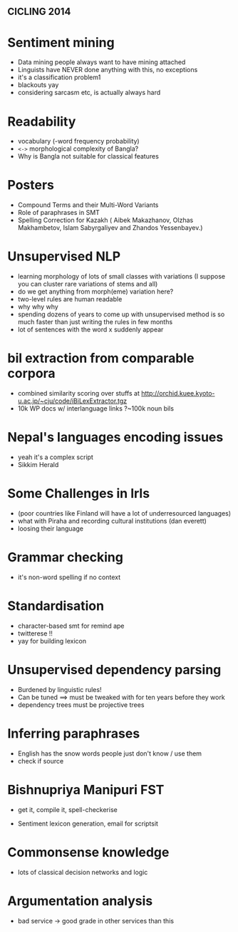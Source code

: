 CICLING 2014
------------

Sentiment mining
================

* Data mining people always want to have mining attached
* Linguists have NEVER done anything with this, no exceptions
* it's a classification problem1
* blackouts yay
* considering sarcasm etc, is actually always hard

Readability
===========

* vocabulary (-word frequency probability)
* `<->` morphological complexity of Bangla? 
* Why is Bangla not suitable for classical features 

Posters
=======

* Compound Terms and their Multi-Word Variants
* Role of paraphrases in SMT
* Spelling Correction for Kazakh ( Aibek Makazhanov, Olzhas Makhambetov, Islam Sabyrgaliyev and Zhandos Yessenbayev.)


Unsupervised NLP
================

* learning morphology of lots of small classes with variations (I suppose
    you can cluster rare variations of stems and all)
* do we get anything from morph(eme) variation here?
* two-level rules are human readable
* why why why
* spending dozens of years to come up with unsupervised method is so much
  faster than just writing the rules in few months
* lot of sentences with the word x suddenly appear

bil extraction from comparable corpora
======================================

* combined similarity scoring over stuffs at 
    http://orchid.kuee.kyoto-u.ac.jp/~cju/code/iBiLexExtractor.tgz
* 10k WP docs w/ interlanguage links ?~100k noun bils

Nepal's languages encoding issues
=================================

* yeah it's a complex script
* Sikkim Herald

Some Challenges in lrls
=======================

* (poor countries like Finland will have a lot of underresourced languages)
* what with Piraha and recording cultural institutions (dan everett)
* loosing their language

Grammar checking
================
* it's non-word spelling if no context

Standardisation
================
* character-based smt for remind ape 
* twitterese !!
* yay for building lexicon

Unsupervised dependency parsing
===============================
* Burdened by linguistic rules!
* Can be tuned ==> must be tweaked with for ten years before they work
* dependency trees must be projective trees

Inferring paraphrases
=====================
* English has the snow words people just don't know / use them
* check if source

Bishnupriya Manipuri FST
=========================
* get it, compile it, spell-checkerise

* Sentiment lexicon generation, email for scriptsit

Commonsense knowledge
=====================
* lots of classical decision networks and logic

Argumentation analysis
======================
* bad service -> good grade in other services than this
